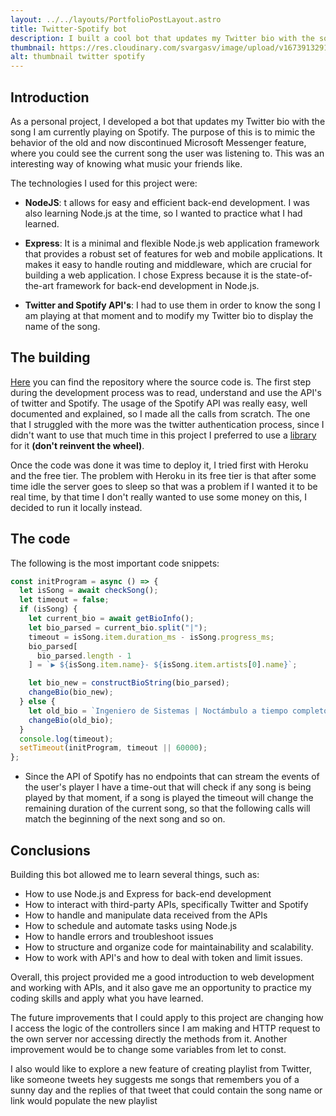 ```yaml
---
layout: ../../layouts/PortfolioPostLayout.astro
title: Twitter-Spotify bot
description: I built a cool bot that updates my Twitter bio with the song I'm currently playing on Spotify using Node.js, Express, Twitter and Spotify APIs!
thumbnail: https://res.cloudinary.com/svargasv/image/upload/v1673913291/spotify-twitter_cjesan.png
alt: thumbnail twitter spotify
---
```


## Introduction

As a personal project, I developed a bot that updates my Twitter bio with the song I am currently playing on Spotify. The purpose of this is to mimic the behavior of the old and now discontinued Microsoft Messenger feature, where you could see the current song the user was listening to. This was an interesting way of knowing what music your friends like.

The technologies I used for this project were:

- **NodeJS**: t allows for easy and efficient back-end development. I was also learning Node.js at the time, so I wanted to practice what I had learned.

- **Express**: It is a minimal and flexible Node.js web application framework that provides a robust set of features for web and mobile applications. It makes it easy to handle routing and middleware, which are crucial for building a web application. I chose Express because it is the state-of-the-art framework for back-end development in Node.js.

- **Twitter and Spotify API's**: I had to use them in order to know the song I am playing at that moment and to modify my Twitter bio to display the name of the song.

## The building

[Here](https://github.com/santiagovargasve/spotify-twitter-botyou) you can find the repository where the source code is. The first step during the development process was to read, understand and use the API's of twitter and Spotify. The usage of the Spotify API was really easy, well documented and explained, so I made all the calls from scratch. The one that I struggled with the more was the twitter authentication process, since I didn't want to use that much time in this project I preferred to use a [library](https://github.com/santiagovargasve/spotify-twitter-bot) for it **(don't reinvent the wheel)**.

Once the code was done it was time to deploy it, I tried first with Heroku and the free tier. The problem with Heroku in its free tier is that after some time idle the server goes to sleep so that was a problem if I wanted it to be real time, by that time I don't really wanted to use some money on this, I decided to run it locally instead.

## The code

The following is the most important code snippets:

```js
const initProgram = async () => {
  let isSong = await checkSong();
  let timeout = false;
  if (isSong) {
    let current_bio = await getBioInfo();
    let bio_parsed = current_bio.split("|");
    timeout = isSong.item.duration_ms - isSong.progress_ms;
    bio_parsed[
      bio_parsed.length - 1
    ] = `▶ ${isSong.item.name}- ${isSong.item.artists[0].name}`;

    let bio_new = constructBioString(bio_parsed);
    changeBio(bio_new);
  } else {
    let old_bio = `Ingeniero de Sistemas | Noctámbulo a tiempo completo |  A veces hago proyectos personales| Opiniones personales |⏸ Nada por ahora`;
    changeBio(old_bio);
  }
  console.log(timeout);
  setTimeout(initProgram, timeout || 60000);
};
```

- Since the API of Spotify has no endpoints that can stream the events of the user's player I have a time-out that will check if any song is being played by that moment, if a song is played the timeout will change the remaining duration of the current song, so that the following calls will match the beginning of the next song and so on.

## Conclusions

Building this bot allowed me to learn several things, such as:

- How to use Node.js and Express for back-end development
- How to interact with third-party APIs, specifically Twitter and Spotify
- How to handle and manipulate data received from the APIs
- How to schedule and automate tasks using Node.js
- How to handle errors and troubleshoot issues
- How to structure and organize code for maintainability and scalability.
- How to work with API's and how to deal with token and limit issues.

Overall, this project provided me a good introduction to web development and working with APIs, and it also gave me an opportunity to practice my coding skills and apply what you have learned.

The future improvements that I could apply to this project are changing how I access the logic of the controllers since I am making and HTTP request to the own server nor accessing directly the methods from it. Another improvement would be to change some variables from let to const.

I also would like to explore a new feature of creating playlist from Twitter, like someone tweets hey suggests me songs that remembers you of a sunny day and the replies of that tweet that could contain the song name or link would populate the new playlist
